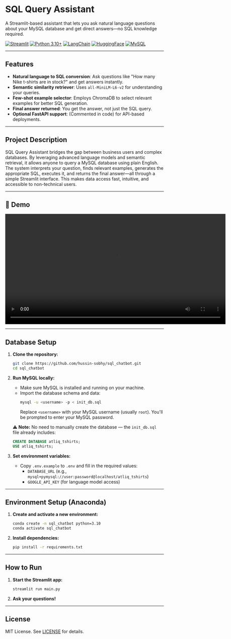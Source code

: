 # SQL Query Assistant

A Streamlit-based assistant that lets you ask natural language questions about your MySQL database and get direct answers—no SQL knowledge required.

[![Streamlit](https://img.shields.io/badge/Streamlit-FF4B4B?logo=streamlit&logoColor=white)](https://streamlit.io/)
[![Python 3.10+](https://img.shields.io/badge/Python-3.10%2B-blue?logo=python&logoColor=white)](https://www.python.org/downloads/release/python-3100/)
[![LangChain](https://img.shields.io/badge/LangChain-0052CC?logo=langchain&logoColor=white)](https://python.langchain.com/)
[![HuggingFace](https://img.shields.io/badge/HuggingFace-FFD21F?logo=huggingface&logoColor=black)](https://huggingface.co/)
[![MySQL](https://img.shields.io/badge/MySQL-4479A1?logo=mysql&logoColor=white)](https://www.mysql.com/)

---

## Features

- **Natural language to SQL conversion**: Ask questions like "How many Nike t-shirts are in stock?" and get answers instantly.
- **Semantic similarity retriever**: Uses `all-MiniLM-L6-v2` for understanding your queries.
- **Few-shot example selector**: Employs ChromaDB to select relevant examples for better SQL generation.
- **Final answer returned**: You get the answer, not just the SQL query.
- **Optional FastAPI support**: (Commented in code) for API-based deployments.

---

## Project Description

SQL Query Assistant bridges the gap between business users and complex databases. By leveraging advanced language models and semantic retrieval, it allows anyone to query a MySQL database using plain English. The system interprets your question, finds relevant examples, generates the appropriate SQL, executes it, and returns the final answer—all through a simple Streamlit interface. This makes data access fast, intuitive, and accessible to non-technical users.

---

## 🎥 Demo

<video src="./media/sql_chatbot_demo.mp4" controls width="700">
  Your browser does not support the video tag.
</video>

---

## Database Setup

1. **Clone the repository:**
   ```bash
   git clone https://github.com/hussin-sobhy/sql_chatbot.git
   cd sql_chatbot
   ```

2. **Run MySQL locally:**
   - Make sure MySQL is installed and running on your machine.
   - Import the database schema and data:
     ```bash
     mysql -u <username> -p < init_db.sql
     ```
     Replace `<username>` with your MySQL username (usually `root`). You'll be prompted to enter your MySQL password.

   ⚠️ **Note:**
   No need to manually create the database — the `init_db.sql` file already includes:
   ```sql
   CREATE DATABASE atliq_tshirts;
   USE atliq_tshirts;
   ```

3. **Set environment variables:**
   - Copy `.env.example` to `.env` and fill in the required values:
     - `DATABASE_URL` (e.g., `mysql+pymysql://user:password@localhost/atliq_tshirts`)
     - `GOOGLE_API_KEY` (for language model access)

---

## Environment Setup (Anaconda)

1. **Create and activate a new environment:**
   ```bash
   conda create -n sql_chatbot python=3.10
   conda activate sql_chatbot
   ```

2. **Install dependencies:**
   ```bash
   pip install -r requirements.txt
   ```

---

## How to Run

1. **Start the Streamlit app:**
   ```bash
   streamlit run main.py
   ```

2. **Ask your questions!**

---

## License

MIT License. See [LICENSE](LICENSE) for details. 